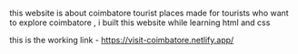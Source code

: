 this website is about coimbatore tourist places made for tourists who want to explore coimbatore , i built this website while learning html and css

this is the working link - https://visit-coimbatore.netlify.app/
